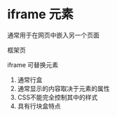 # iframe 元素

通常用于在网页中嵌入另一个页面

框架页

iframe 可替换元素

1. 通常行盒
2. 通常显示的内容取决于元素的属性
3. CSS不能完全控制其中的样式
4. 具有行块盒特点